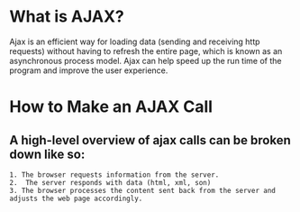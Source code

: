 # What is AJAX?
Ajax is an efficient way for loading data (sending and receiving http requests) without having to refresh the entire page, which is known as an asynchronous process model. Ajax can help speed up the run time of the program and improve the user experience.


# How to Make an AJAX Call
 ## A high-level overview of ajax calls can be broken down like so:

    1. The browser requests information from the server.
    2.  The server responds with data (html, xml, son)
    3. The browser processes the content sent back from the server and  adjusts the web page accordingly.